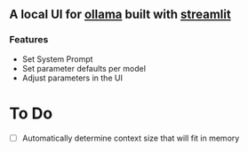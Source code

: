 ## A local UI for [ollama](https://ollama.com) built with [streamlit](https://streamlit.io)

### Features
- Set System Prompt
- Set parameter defaults per model
- Adjust parameters in the UI

# To Do
- [ ] Automatically determine context size that will fit in memory
